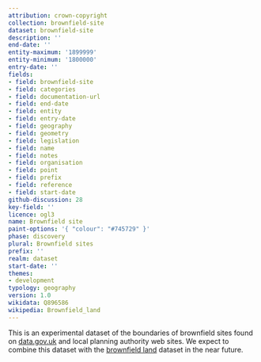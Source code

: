 ```yaml
---
attribution: crown-copyright
collection: brownfield-site
dataset: brownfield-site
description: ''
end-date: ''
entity-maximum: '1899999'
entity-minimum: '1800000'
entry-date: ''
fields:
- field: brownfield-site
- field: categories
- field: documentation-url
- field: end-date
- field: entity
- field: entry-date
- field: geography
- field: geometry
- field: legislation
- field: name
- field: notes
- field: organisation
- field: point
- field: prefix
- field: reference
- field: start-date
github-discussion: 28
key-field: ''
licence: ogl3
name: Brownfield site
paint-options: '{ "colour": "#745729" }'
phase: discovery
plural: Brownfield sites
prefix: ''
realm: dataset
start-date: ''
themes:
- development
typology: geography
version: 1.0
wikidata: Q896586
wikipedia: Brownfield_land
---
```


This is an experimental dataset of the boundaries of brownfield sites found on [data.gov.uk](https://www.data.gov.uk/search?q=brownfield)
and local planning authority web sites.
We expect to combine this dataset with the [brownfield land](/dataset/brownfield-land) dataset in the near future.
